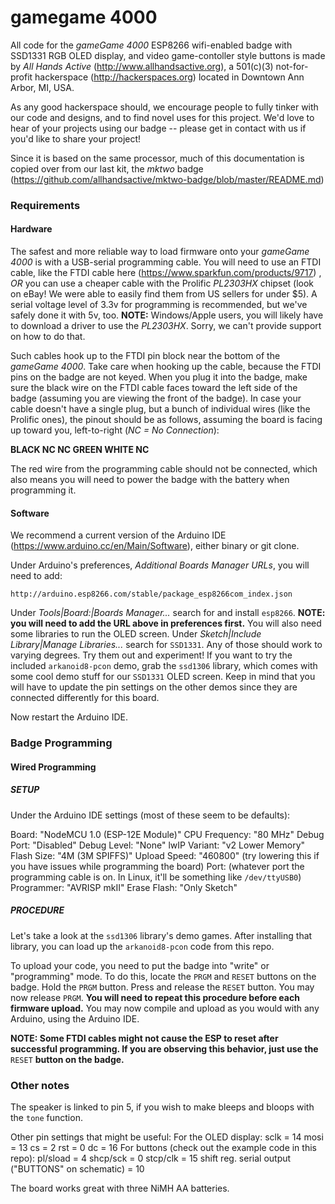 # gamegame 4000
All code for the *gameGame 4000* ESP8266 wifi-enabled badge with SSD1331 RGB OLED display, and video game-contoller style buttons is made by *All Hands Active* (http://www.allhandsactive.org), a 501(c)(3) not-for-profit hackerspace (http://hackerspaces.org) located in Downtown Ann Arbor, MI, USA.

As any good hackerspace should, we encourage people to fully tinker with our code and designs, and to find novel uses for this project.  We'd love to hear of your projects using our badge -- please get in contact with us if you'd like to share your project!

Since it is based on the same processor, much of this documentation is copied over from our last kit, the *mktwo* badge (https://github.com/allhandsactive/mktwo-badge/blob/master/README.md)

### **Requirements**
#### **Hardware**
The safest and more reliable way to load firmware onto your *gameGame 4000* is with a USB-serial programming cable.  You will need to use an FTDI cable, like the FTDI cable here (https://www.sparkfun.com/products/9717) , *OR* you can use a cheaper cable with the Prolific *PL2303HX* chipset (look on eBay! We were able to easily find them from US sellers for under $5).  A serial voltage level of 3.3v for programming is recommended, but we've safely done it with 5v, too.  **NOTE:** Windows/Apple users, you will likely have to download a driver to use the *PL2303HX*.  Sorry, we can't provide support on how to do that.

Such cables hook up to the FTDI pin block near the bottom of the *gameGame 4000*.  Take care when hooking up the cable, because the FTDI pins on the badge are not keyed.  When you plug it into the badge, make sure the black wire on the FTDI cable faces toward the left side of the badge (assuming you are viewing the front of the badge).  In case your cable doesn't have a single plug, but a bunch of individual wires (like the Prolific ones), the pinout should be as follows, assuming the board is facing up toward you, left-to-right (*NC = No Connection*):

**BLACK NC NC GREEN WHITE NC**

The red wire from the programming cable should not be connected, which also means you will need to power the badge with the battery when programming it.

#### **Software**
We recommend a current version of the Arduino IDE (https://www.arduino.cc/en/Main/Software), either binary or git clone.

Under Arduino's preferences, *Additional Boards Manager URLs*, you will need to add:

`http://arduino.esp8266.com/stable/package_esp8266com_index.json`

Under *Tools|Board:|Boards Manager...* search for and install `esp8266`.
**NOTE: you will need to add the URL above in preferences first.**
You will also need some libraries to run the OLED screen.  Under *Sketch|Include Library|Manage Libraries...* search for `SSD1331`.  Any of those should work to varying degrees.  Try them out and experiment! If you want to try the included `arkanoid8-pcon` demo, grab the `ssd1306` library, which comes with some cool demo stuff for our `SSD1331` OLED screen.  Keep in mind that you will have to update the pin settings on the other demos since they are connected differently for this board.

Now restart the Arduino IDE.

### **Badge Programming**
#### **Wired Programming**
##### **SETUP**

Under the Arduino IDE settings (most of these seem to be defaults):

Board: "NodeMCU 1.0 (ESP-12E Module)"
CPU Frequency: "80 MHz"
Debug Port: "Disabled"
Debug Level: "None"
lwIP Variant: "v2 Lower Memory"
Flash Size: "4M (3M SPIFFS)"
Upload Speed: "460800" (try lowering this if you have issues while programming the board)
Port: (whatever port the programming cable is on.  In Linux, it'll be something like `/dev/ttyUSB0`)
Programmer: "AVRISP mkII"
Erase Flash: "Only Sketch"

##### **PROCEDURE**

Let's take a look at the `ssd1306` library's demo games.  After installing that library, you can load up the `arkanoid8-pcon` code from this repo.

To upload your code, you need to put the badge into "write" or "programming" mode.  To do this, locate the `PRGM` and `RESET` buttons on the badge.  Hold the `PRGM` button. Press and release the `RESET` button. You may now release `PRGM`. **You will need to repeat this procedure before each firmware upload.**
You may now compile and upload as you would with any Arduino, using the Arduino IDE.

**NOTE: Some FTDI cables might not cause the ESP to reset after successful programming.  If you are observing this behavior, just use the** `RESET` **button on the badge.**

### Other notes
The speaker is linked to pin 5, if you wish to make bleeps and bloops with the `tone` function.

Other pin settings that might be useful:
For the OLED display:
sclk = 14
mosi = 13
cs = 2
rst = 0
dc = 16
For buttons (check out the example code in this repo):
pl/sload = 4
shcp/sck = 0
stcp/clk = 15
shift reg. serial output ("BUTTONS" on schematic) = 10

The board works great with three NiMH AA batteries.
